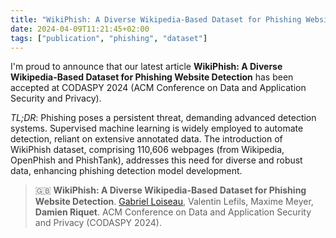 ```yaml
---
title: "WikiPhish: A Diverse Wikipedia-Based Dataset for Phishing Website Detection"
date: 2024-04-09T11:21:45+02:00
tags: ["publication", "phishing", "dataset"]
---
```


I'm proud to announce that our latest article **WikiPhish: A Diverse Wikipedia-Based Dataset for Phishing Website Detection** has been accepted at CODASPY 2024 (ACM Conference on Data and Application Security and Privacy).

*TL;DR*: Phishing poses a persistent threat, demanding advanced detection systems. Supervised machine learning is widely employed to automate detection, reliant on extensive annotated data. The introduction of WikiPhish dataset, comprising 110,606 webpages (from Wikipedia, OpenPhish and PhishTank), addresses this need for diverse and robust data, enhancing phishing detection model development.

> :uk: **WikiPhish: A Diverse Wikipedia-Based Dataset for Phishing Website Detection**. [Gabriel Loiseau](https://gabrielloiseau.github.io/), Valentin Lefils, Maxime Meyer, **Damien Riquet**. ACM Conference on Data and Application Security and Privacy (CODASPY 2024).
